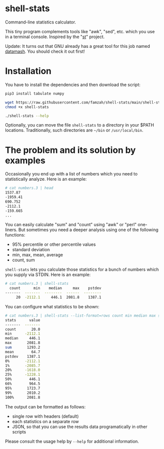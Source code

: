 # shell-stats
Command-line statistics calculator.

This tiny program complements tools like "awk", "sed", etc. which you use in a terminal console. Inspired by the "[st](https://github.com/nferraz/st)" project.

Update: It turns out that GNU already has a great tool for this job named [datamash](https://www.gnu.org/software/datamash/). You should check it out first!

# Installation

You have to install the dependencies and then download the script:
```bash
pip3 install tabulate numpy

wget https://raw.githubusercontent.com/famzah/shell-stats/main/shell-stats
chmod +x shell-stats

./shell-stats --help
```

Optionally, you can move the file `shell-stats` to a directory in your $PATH locations. Traditionally, such directories are `~/bin` or `/usr/local/bin`.

# The problem and its solution by examples
Occasionally you end up with a list of numbers which you need to statistically analyze. Here is an example:
```bash
# cat numbers.3 | head
1537.87
-1959.41
690.752
-2112.1
-159.665
...
```

You can easily calculate "sum" and "count" using "awk" or "perl" one-liners. But sometimes you need a deeper analysis using one of the following functions:

* 95% percentile or other percentile values
* standard deviation
* min, max, mean, average
* count, sum

`shell-stats` lets you calculate those statistics for a bunch of numbers which you supply via STDIN. Here is an example:
```bash
# cat numbers.3 | shell-stats
  count      min    median     max    pstdev
-------  -------  --------  ------  --------
     20  -2112.1     446.1  2081.8    1387.1
```

You can configure what statistics to be shown:
```bash
# cat numbers.3 | shell-stats --list-format=rows count min median max sum mean pstdev 0% 1% 20% 25% 50% 66% 95% 99% 100%
stats      value
-------  -------
count       20.0
min      -2112.1
median     446.1
max       2081.8
sum       1293.2
mean        64.7
pstdev    1387.1
0%       -2112.1
1%       -2085.7
20%      -1618.0
25%      -1228.1
50%        446.1
66%        964.5
95%       1723.7
99%       2010.2
100%      2081.8
```

The output can be formatted as follows:

* single row with headers (default)
* each statistics on a separate row
* JSON, so that you can use the results data programatically in other scripts

Please consult the usage help by `--help` for additional information.
